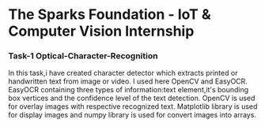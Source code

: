 # The Sparks Foundation - IoT & Computer Vision Internship
### Task-1 Optical-Character-Recognition

In this task,i have created character detector which extracts printed or handwritten text from image or video.
I used here OpenCV and EasyOCR.
EasyOCR containing three types of information:text element,it's bounding box vertices and the confidence level of the text detection.
OpenCV is used for overlay images with respective recognized text.
Matplotlib library is used for display images and numpy library is used for convert images into arrays.
